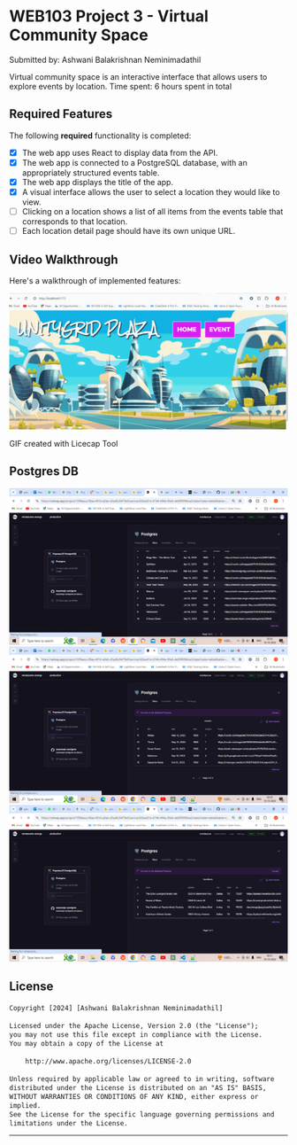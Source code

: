 # WEB103 Project 3 - Virtual Community Space 

Submitted by: Ashwani Balakrishnan Neminimadathil

Virtual community space is an interactive interface that allows users to explore events by location.
Time spent: 6 hours spent in total

## Required Features

The following **required** functionality is completed:

* [x] The web app uses React to display data from the API.
* [x] The web app is connected to a PostgreSQL database, with an appropriately structured events table.
* [x] The web app displays the title of the app.
* [x] A visual interface allows the user to select a location they would like to view.
* [ ] Clicking on a location shows a list of all items from the events table that corresponds to that location.
* [ ] Each location detail page should have its own unique URL.

## Video Walkthrough

Here's a walkthrough of implemented features:

<img src='https://github.com/ashwani89n/unit3_project/blob/main/Ash_WEB103_Virtual_Community.gif' title='Video Walkthrough' width='' alt='Video Walkthrough' />

GIF created with Licecap Tool

## Postgres DB

<img src='https://github.com/ashwani89n/unit3_project/blob/main/Virtual_Community_1.png' title='Postgres Database' width='' />
<img src='https://github.com/ashwani89n/unit3_project/blob/main/Virtual_Community_2.png' title='Postgres Database' width='' />
<img src='https://github.com/ashwani89n/unit3_project/blob/main/Virtual_Community_3.png' title='Postgres Database' width='' />

## License

    Copyright [2024] [Ashwani Balakrishnan Neminimadathil]

    Licensed under the Apache License, Version 2.0 (the "License");
    you may not use this file except in compliance with the License.
    You may obtain a copy of the License at

        http://www.apache.org/licenses/LICENSE-2.0

    Unless required by applicable law or agreed to in writing, software
    distributed under the License is distributed on an "AS IS" BASIS,
    WITHOUT WARRANTIES OR CONDITIONS OF ANY KIND, either express or implied.
    See the License for the specific language governing permissions and
    limitations under the License.

--------------------------------------------------------------------------------

